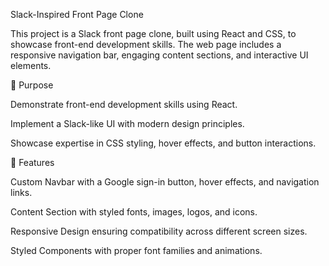 Slack-Inspired Front Page Clone

This project is a Slack front page clone, built using React and CSS, to showcase front-end development skills. The web page includes a responsive navigation bar, engaging content sections, and interactive UI elements.

🎯 Purpose

Demonstrate front-end development skills using React.

Implement a Slack-like UI with modern design principles.

Showcase expertise in CSS styling, hover effects, and button interactions.

🚀 Features

Custom Navbar with a Google sign-in button, hover effects, and navigation links.

Content Section with styled fonts, images, logos, and icons.

Responsive Design ensuring compatibility across different screen sizes.

Styled Components with proper font families and animations.

